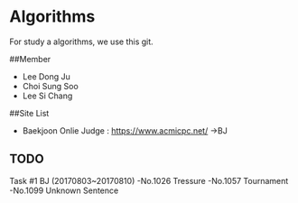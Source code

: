 # Algorithms
For study a algorithms, we use this git.



 ##Member
  
  * Lee Dong Ju
  * Choi Sung Soo
  * Lee Si Chang

 ##Site List
  * Baekjoon Onlie Judge : https://www.acmicpc.net/  ->BJ
  

 ## TODO 
   Task #1 BJ (20170803~20170810)
	-No.1026 Tressure 
	-No.1057 Tournament
	-No.1099 Unknown Sentence
  